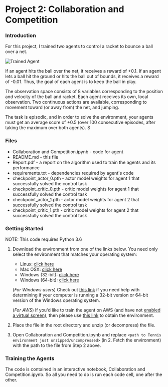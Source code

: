 [//]: # (Image References)

[image1]: https://s3.amazonaws.com/video.udacity-data.com/topher/2018/May/5af7955a_tennis/tennis.png "Trained Agent"

# Project 2: Collaboration and Competition

### Introduction

For this project, I trained two agents to control a racket to bounce a ball over a net.

![Trained Agent][image1]

If an agent hits the ball over the net, it receives a reward of +0.1. If an agent lets a ball hit the ground or hits the ball out of bounds, it receives a reward of -0.01. Thus, the goal of each agent is to keep the ball in play.

The observation space consists of 8 variables corresponding to the position and velocity of the ball and racket. Each agent receives its own, local observation. Two continuous actions are available, corresponding to movement toward (or away from) the net, and jumping.

The task is episodic, and in order to solve the environment, your agents must get an average score of +0.5 (over 100 consecutive episodes, after taking the maximum over both agents). S

### Files

- Collaboration and Competition.ipynb - code for agent
- README.md - this file
- Report.pdf - a report on the algorithm used to train the agents and its performance
- requirements.txt - dependencies required by agent's code
- checkpoint_actor_0.pth - actor model weights for agent 1 that successfully solved the control task
- checkpoint_critic_0.pth - critic model weights for agent 1 that successfully solved the control task
- checkpoint_actor_1.pth - actor model weights for agent 2 that successfully solved the control task
- checkpoint_critic_1.pth - critic model weights for agent 2 that successfully solved the control task

### Getting Started

NOTE: This code requires Python 3.6

1. Download the environment from one of the links below.  You need only select the environment that matches your operating system:
    - Linux: [click here](https://s3-us-west-1.amazonaws.com/udacity-drlnd/P3/Tennis/Tennis_Linux.zip)
    - Mac OSX: [click here](https://s3-us-west-1.amazonaws.com/udacity-drlnd/P3/Tennis/Tennis.app.zip)
    - Windows (32-bit): [click here](https://s3-us-west-1.amazonaws.com/udacity-drlnd/P3/Tennis/Tennis_Windows_x86.zip)
    - Windows (64-bit): [click here](https://s3-us-west-1.amazonaws.com/udacity-drlnd/P3/Tennis/Tennis_Windows_x86_64.zip)
    
    (_For Windows users_) Check out [this link](https://support.microsoft.com/en-us/help/827218/how-to-determine-whether-a-computer-is-running-a-32-bit-version-or-64) if you need help with determining if your computer is running a 32-bit version or 64-bit version of the Windows operating system.

    (_For AWS_) If you'd like to train the agent on AWS (and have not [enabled a virtual screen](https://github.com/Unity-Technologies/ml-agents/blob/master/docs/Training-on-Amazon-Web-Service.md)), then please use [this link](https://s3-us-west-1.amazonaws.com/udacity-drlnd/P3/Tennis/Tennis_Linux_NoVis.zip) to obtain the environment.

2. Place the file in the root directory and unzip (or decompress) the file. 
3. Open Collaboration and Competition.ipynb and replace `<path to Tennis environment just unzipped/uncompressed>` (in 2. Fetch the environment) with the path to the file from Step 2 above.

### Training the Agents

The code is contained in an interactive notebook, Collaboration and Competition.ipynb. So all you need to do is run each code cell, one after the other.